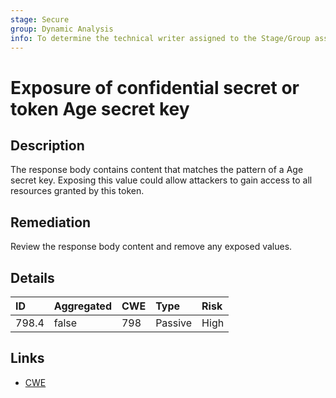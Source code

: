 ```yaml
---
stage: Secure
group: Dynamic Analysis
info: To determine the technical writer assigned to the Stage/Group associated with this page, see https://handbook.gitlab.com/handbook/product/ux/technical-writing/#assignments
---
```


# Exposure of confidential secret or token Age secret key

## Description

The response body contains content that matches the pattern of a Age secret key.
Exposing this value could allow attackers to gain access to all resources granted by this token.

## Remediation

Review the response body content and remove any exposed values.

## Details

| ID | Aggregated | CWE | Type | Risk |
|:---|:--------|:--------|:--------|:--------|
| 798.4 | false | 798 | Passive | High |

## Links

- [CWE](https://cwe.mitre.org/data/definitions/798.html)
